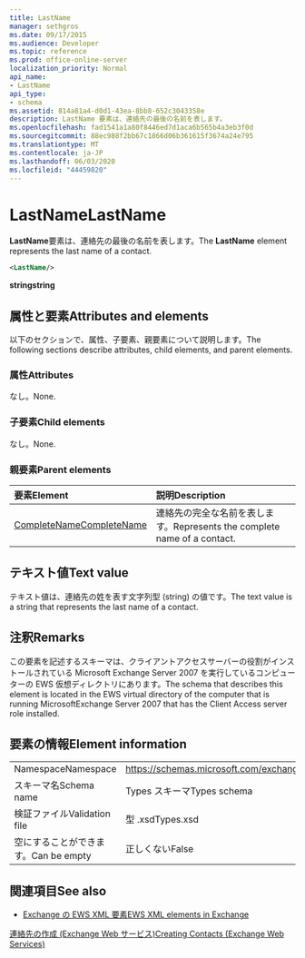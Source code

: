 ```yaml
---
title: LastName
manager: sethgros
ms.date: 09/17/2015
ms.audience: Developer
ms.topic: reference
ms.prod: office-online-server
localization_priority: Normal
api_name:
- LastName
api_type:
- schema
ms.assetid: 814a81a4-d0d1-43ea-8bb8-652c3043358e
description: LastName 要素は、連絡先の最後の名前を表します。
ms.openlocfilehash: fad1541a1a80f8446ed7d1aca6b565b4a3eb3f0d
ms.sourcegitcommit: 88ec988f2bb67c1866d06b361615f3674a24e795
ms.translationtype: MT
ms.contentlocale: ja-JP
ms.lasthandoff: 06/03/2020
ms.locfileid: "44459820"
---
```

# <a name="lastname"></a><span data-ttu-id="9ffef-103">LastName</span><span class="sxs-lookup"><span data-stu-id="9ffef-103">LastName</span></span>

<span data-ttu-id="9ffef-104">**LastName**要素は、連絡先の最後の名前を表します。</span><span class="sxs-lookup"><span data-stu-id="9ffef-104">The **LastName** element represents the last name of a contact.</span></span> 
  
```xml
<LastName/>
```

 <span data-ttu-id="9ffef-105">**string**</span><span class="sxs-lookup"><span data-stu-id="9ffef-105">**string**</span></span>
## <a name="attributes-and-elements"></a><span data-ttu-id="9ffef-106">属性と要素</span><span class="sxs-lookup"><span data-stu-id="9ffef-106">Attributes and elements</span></span>

<span data-ttu-id="9ffef-107">以下のセクションで、属性、子要素、親要素について説明します。</span><span class="sxs-lookup"><span data-stu-id="9ffef-107">The following sections describe attributes, child elements, and parent elements.</span></span>
  
### <a name="attributes"></a><span data-ttu-id="9ffef-108">属性</span><span class="sxs-lookup"><span data-stu-id="9ffef-108">Attributes</span></span>

<span data-ttu-id="9ffef-109">なし。</span><span class="sxs-lookup"><span data-stu-id="9ffef-109">None.</span></span>
  
### <a name="child-elements"></a><span data-ttu-id="9ffef-110">子要素</span><span class="sxs-lookup"><span data-stu-id="9ffef-110">Child elements</span></span>

<span data-ttu-id="9ffef-111">なし。</span><span class="sxs-lookup"><span data-stu-id="9ffef-111">None.</span></span>
  
### <a name="parent-elements"></a><span data-ttu-id="9ffef-112">親要素</span><span class="sxs-lookup"><span data-stu-id="9ffef-112">Parent elements</span></span>

|<span data-ttu-id="9ffef-113">**要素**</span><span class="sxs-lookup"><span data-stu-id="9ffef-113">**Element**</span></span>|<span data-ttu-id="9ffef-114">**説明**</span><span class="sxs-lookup"><span data-stu-id="9ffef-114">**Description**</span></span>|
|:-----|:-----|
|[<span data-ttu-id="9ffef-115">CompleteName</span><span class="sxs-lookup"><span data-stu-id="9ffef-115">CompleteName</span></span>](completename.md) <br/> |<span data-ttu-id="9ffef-116">連絡先の完全な名前を表します。</span><span class="sxs-lookup"><span data-stu-id="9ffef-116">Represents the complete name of a contact.</span></span>  <br/> |
   
## <a name="text-value"></a><span data-ttu-id="9ffef-117">テキスト値</span><span class="sxs-lookup"><span data-stu-id="9ffef-117">Text value</span></span>

<span data-ttu-id="9ffef-118">テキスト値は、連絡先の姓を表す文字列型 (string) の値です。</span><span class="sxs-lookup"><span data-stu-id="9ffef-118">The text value is a string that represents the last name of a contact.</span></span>
  
## <a name="remarks"></a><span data-ttu-id="9ffef-119">注釈</span><span class="sxs-lookup"><span data-stu-id="9ffef-119">Remarks</span></span>

<span data-ttu-id="9ffef-120">この要素を記述するスキーマは、クライアントアクセスサーバーの役割がインストールされている Microsoft Exchange Server 2007 を実行しているコンピューターの EWS 仮想ディレクトリにあります。</span><span class="sxs-lookup"><span data-stu-id="9ffef-120">The schema that describes this element is located in the EWS virtual directory of the computer that is running MicrosoftExchange Server 2007 that has the Client Access server role installed.</span></span>
  
## <a name="element-information"></a><span data-ttu-id="9ffef-121">要素の情報</span><span class="sxs-lookup"><span data-stu-id="9ffef-121">Element information</span></span>

|||
|:-----|:-----|
|<span data-ttu-id="9ffef-122">Namespace</span><span class="sxs-lookup"><span data-stu-id="9ffef-122">Namespace</span></span>  <br/> |https://schemas.microsoft.com/exchange/services/2006/types  <br/> |
|<span data-ttu-id="9ffef-123">スキーマ名</span><span class="sxs-lookup"><span data-stu-id="9ffef-123">Schema name</span></span>  <br/> |<span data-ttu-id="9ffef-124">Types スキーマ</span><span class="sxs-lookup"><span data-stu-id="9ffef-124">Types schema</span></span>  <br/> |
|<span data-ttu-id="9ffef-125">検証ファイル</span><span class="sxs-lookup"><span data-stu-id="9ffef-125">Validation file</span></span>  <br/> |<span data-ttu-id="9ffef-126">型 .xsd</span><span class="sxs-lookup"><span data-stu-id="9ffef-126">Types.xsd</span></span>  <br/> |
|<span data-ttu-id="9ffef-127">空にすることができます。</span><span class="sxs-lookup"><span data-stu-id="9ffef-127">Can be empty</span></span>  <br/> |<span data-ttu-id="9ffef-128">正しくない</span><span class="sxs-lookup"><span data-stu-id="9ffef-128">False</span></span>  <br/> |
   
## <a name="see-also"></a><span data-ttu-id="9ffef-129">関連項目</span><span class="sxs-lookup"><span data-stu-id="9ffef-129">See also</span></span>



- [<span data-ttu-id="9ffef-130">Exchange の EWS XML 要素</span><span class="sxs-lookup"><span data-stu-id="9ffef-130">EWS XML elements in Exchange</span></span>](ews-xml-elements-in-exchange.md)


[<span data-ttu-id="9ffef-131">連絡先の作成 (Exchange Web サービス)</span><span class="sxs-lookup"><span data-stu-id="9ffef-131">Creating Contacts (Exchange Web Services)</span></span>](https://msdn.microsoft.com/library/4845917e-70d1-481c-bbd7-011ec6571789%28Office.15%29.aspx)

